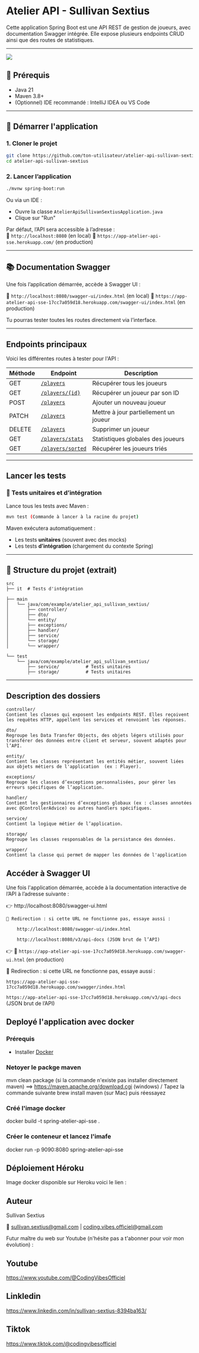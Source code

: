 # Atelier API - Sullivan Sextius

Cette application Spring Boot est une API REST de gestion de joueurs, avec documentation Swagger intégrée. Elle expose plusieurs endpoints CRUD ainsi que des routes de statistiques.

---

![](./src/main/resources/static/image/open-api-swagger.png)

## 🔧 Prérequis

- Java 21
- Maven 3.8+
- (Optionnel) IDE recommandé : IntelliJ IDEA ou VS Code

---

## 🚀 Démarrer l'application

### 1. Cloner le projet

```bash
git clone https://github.com/ton-utilisateur/atelier-api-sullivan-sextius.git
cd atelier-api-sullivan-sextius
```

### 2. Lancer l’application

```bash
./mvnw spring-boot:run
```

Ou via un IDE :

- Ouvre la classe `AtelierApiSullivanSextiusApplication.java`
- Clique sur "Run"

Par défaut, l’API sera accessible à l’adresse :  
📍 `http://localhost:8080` (en local)
📍 `https://app-atelier-api-sse.herokuapp.com/` (en production)

---

## 📚 Documentation Swagger

Une fois l’application démarrée, accède à Swagger UI :

🔗 `http://localhost:8080/swagger-ui/index.html` (en local)
🔗 `https://app-atelier-api-sse-17cc7a059d18.herokuapp.com/swagger-ui/index.html` (en production)

Tu pourras tester toutes les routes directement via l’interface.

---

## Endpoints principaux
Voici les différentes routes à tester pour l'API :

| Méthode | Endpoint                                   | Description                           |
|---------|--------------------------------------------|-------------------------------------|
| GET     | [ `/players`](https://app-atelier-api-sse-17cc7a059d18.herokuapp.com/api/players)          | Récupérer tous les joueurs           |
| GET     | [ `/players/{id}`](https://app-atelier-api-sse-17cc7a059d18.herokuapp.com/api/players/{id}) | Récupérer un joueur par son ID       |
| POST    | [ `/players`](https://app-atelier-api-sse-17cc7a059d18.herokuapp.com/api/players)          | Ajouter un nouveau joueur            |
| PATCH   | [ `/players`](https://app-atelier-api-sse-17cc7a059d18.herokuapp.com/api/players)          | Mettre à jour partiellement un joueur|
| DELETE  | [ `/players`](https://app-atelier-api-sse-17cc7a059d18.herokuapp.com/api/players)          | Supprimer un joueur                  |
| GET     | [ `/players/stats`](https://app-atelier-api-sse-17cc7a059d18.herokuapp.com/api/players/stats)    | Statistiques globales des joueurs    |
| GET     | [ `/players/sorted`](https://app-atelier-api-sse-17cc7a059d18.herokuapp.com/api/players/sorted)  | Récupérer les joueurs triés          |

---

## Lancer les tests

### 🧪 Tests unitaires et d’intégration

Lance tous les tests avec Maven :

```bash
mvn test (Commande à lancer à la racine du projet)
```

Maven exécutera automatiquement :

- Les tests **unitaires** (souvent avec des mocks)
- Les tests **d’intégration** (chargement du contexte Spring)

---

## 📁 Structure du projet (extrait)

```
src
├── it  # Tests d'intégration

├── main
│   └── java/com/example/atelier_api_sullivan_sextius/
│       ├── controller/ 
│       ├── dto/
│       └── entity/
│       ├── exceptions/
│       ├── handler/
│       ├── service/
│       └── storage/
│       └── wrapper/

└── test
    └── java/com/example/atelier_api_sullivan_sextius/
        ├── service/          # Tests unitaires
        ├── storage/          # Tests unitaires

```

---
## Description des dossiers

    controller/
    Contient les classes qui exposent les endpoints REST. Elles reçoivent les requêtes HTTP, appellent les services et renvoient les réponses.

    dto/
    Regroupe les Data Transfer Objects, des objets légers utilisés pour transférer des données entre client et serveur, souvent adaptés pour l’API.

    entity/
    Contient les classes représentant les entités métier, souvent liées aux objets métiers de l'application  (ex : Player).

    exceptions/
    Regroupe les classes d’exceptions personnalisées, pour gérer les erreurs spécifiques de l’application.

    handler/
    Contient les gestionnaires d’exceptions globaux (ex : classes annotées avec @ControllerAdvice) ou autres handlers spécifiques.

    service/
    Contient la logique métier de l’application.

    storage/
    Regroupe les classes responsables de la persistance des données.

    wrapper/
    Contient la classe qui permet de mapper les données de l'application

## Accéder à Swagger UI

Une fois l'application démarrée, accède à la documentation interactive de l’API à l’adresse suivante :

👉 http://localhost:8080/swagger-ui.html

    🔄 Redirection : si cette URL ne fonctionne pas, essaye aussi :

        http://localhost:8080/swagger-ui/index.html

        http://localhost:8080/v3/api-docs (JSON brut de l’API)

👉 🔗 `https://app-atelier-api-sse-17cc7a059d18.herokuapp.com/swagger-ui.html` (en production)

🔄 Redirection : si cette URL ne fonctionne pas, essaye aussi :

`https://app-atelier-api-sse-17cc7a059d18.herokuapp.com/swagger/index.html`

`https://app-atelier-api-sse-17cc7a059d18.herokuapp.com/v3/api-docs` (JSON brut de l’API)

## Deployé l'application avec docker

### Prérequis
- Installer [Docker](https://docs.docker.com/get-docker/)

### Netoyer le packge maven
mvn clean package (si la commande n'existe pas installer directement maven) ==>  https://maven.apache.org/download.cgi (windows) / Tapez la commande suivante brew install maven (sur Mac) puis réessayez


### Créé l'image docker
docker build -t spring-atelier-api-sse .

### Créer le conteneur et lancez l'imafe
docker run -p 9090:8080 spring-atelier-api-sse

## Déploiement Héroku

Image docker disponible sur Heroku voici le lien :

## Auteur

Sullivan Sextius

📧 sullivan.sextius@gmail.com | coding.vibes.officiel@gmail.com

Futur maître du web sur Youtube (n'hésite pas a t'abonner pour voir mon évolution) : 

## Youtube
https://www.youtube.com/@CodingVibesOfficiel

## Linkledin
https://www.linkedin.com/in/sullivan-sextius-8394ba163/

## Tiktok
https://www.tiktok.com/@codingvibesofficiel